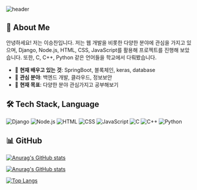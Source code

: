 ![header](https://capsule-render.vercel.app/api?type=waving&color=gradient&height=300&section=header&text=Welcome%20to%20My%20GitHub!&fontSize=70&animation=fadeIn&fontAlignY=40&desc=Introduce%20Myself&descAlignY=60&descAlign=70)

## 👋 About Me
안녕하세요! 저는 이승찬입니다. 
저는 웹 개발을 비롯한 다양한 분야에 관심을 가지고 있으며, 
Django, Node.js, HTML, CSS, JavaScript를 활용해 프로젝트를 진행해 보았습니다. 
또한, C, C++, Python 같은 언어들을 학교에서 다뤄봤습니다.

- 🌱 **현재 배우고 있는 것**: SpringBoot, 블록체인, keras, database
- 💬 **관심 분야**: 백엔드 개발, 클라우드, 정보보안
- 🎯 **현재 목표**: 다양한 분야 관심가지고 공부해보기

## 🛠️ Tech Stack, Language
![Django](https://img.shields.io/badge/Django-092E20?style=for-the-badge&logo=django&logoColor=white)
![Node.js](https://img.shields.io/badge/Node.js-339933?style=for-the-badge&logo=nodedotjs&logoColor=white)
![HTML](https://img.shields.io/badge/HTML5-E34F26?style=for-the-badge&logo=html5&logoColor=white)
![CSS](https://img.shields.io/badge/CSS3-1572B6?style=for-the-badge&logo=css3&logoColor=white)
![JavaScript](https://img.shields.io/badge/JavaScript-F7DF1E?style=for-the-badge&logo=javascript&logoColor=black)
![C](https://img.shields.io/badge/C-00599C?style=for-the-badge&logo=c&logoColor=white)
![C++](https://img.shields.io/badge/C++-00599C?style=for-the-badge&logo=cplusplus&logoColor=white)
![Python](https://img.shields.io/badge/Python-3776AB?style=for-the-badge&logo=python&logoColor=white)

## 📊 GitHub
[![Anurag's GitHub stats](https://github-readme-stats.vercel.app/api?username=chan000518)](https://github.com/anuraghazra/github-readme-stats)

[![Anurag's GitHub stats](https://github-readme-stats.vercel.app/api?username=kmer1024)](https://github.com/anuraghazra/github-readme-stats)


[![Top Langs](https://github-readme-stats.vercel.app/api/top-langs/?username=chan000518)](https://github.com/chan000518/github-readme-stats)
